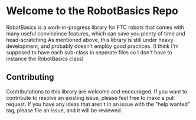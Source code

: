 # Welcome to the RobotBasics Repo
RobotBasics is a work-in-progress library for FTC robots that comes with many useful convineince features, which can save you plenty of time and head-scratching
As mentioned above, this library is still under heavy development, and probably doesn't employ good practices. (I think I'm supposed to have each sub-class in seperate files so I don't have to instance the RobotBasics class)

## Contributing
Contributations to this library are welcome and encouraged. If you want to contribute to resolve an existing issue, please feel free to make a pull request. If you have any ideas that aren't in an issue with the "help wanted" tag, please file an issue, and it will be reviewed.
